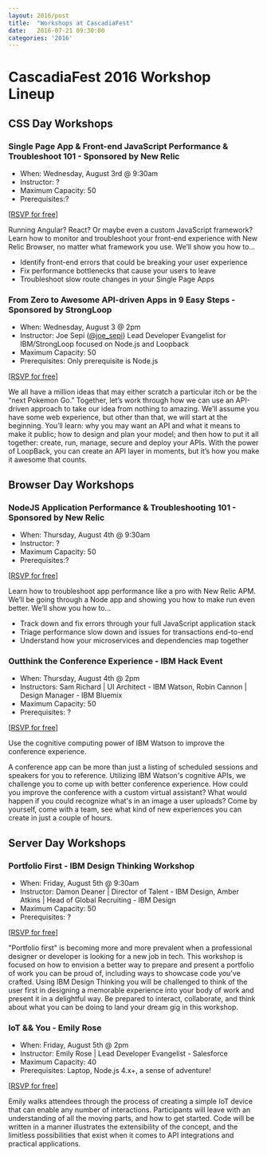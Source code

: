 ```yaml
---
layout: 2016/post
title:  "Workshops at CascadiaFest"
date:   2016-07-21 09:30:00
categories: '2016'
---
```

# CascadiaFest 2016 Workshop Lineup

## CSS Day Workshops

### Single Page App & Front-end JavaScript Performance & Troubleshoot 101 - Sponsored by New Relic

* When: Wednesday, August 3rd @ 9:30am
* Instructor: ?
* Maximum Capacity: 50
* Prerequisites:?

[[RSVP for free]()]

Running Angular? React? Or maybe even a custom JavaScript framework? Learn how to monitor and troubleshoot your front-end experience with New Relic Browser, no matter what framework you use. We’ll show you how to…
* Identify front-end errors that could be breaking your user experience
* Fix performance bottlenecks that cause your users to leave
* Troubleshoot slow route changes in your Single Page Apps

### From Zero to Awesome API-driven Apps in 9 Easy Steps - Sponsored by StrongLoop

* When: Wednesday, August 3 @ 2pm
* Instructor: Joe Sepi ([@joe_sepi](https://twitter.com/joe_sepi)) Lead Developer Evangelist for IBM/StrongLoop focused on Node.js and Loopback
* Maximum Capacity: 50
* Prerequisites: Only prerequisite is Node.js

[[RSVP for free](https://ti.to/event-loop/cascadiafest-2016/with/qj4farpcqxu)]

We all have a million ideas that may either scratch a particular itch or be the “next Pokemon Go.” Together, let’s work through how we can use an API-driven approach to take our idea from nothing to amazing. We’ll assume you have some web experience, but other than that, we will start at the beginning. You’ll learn: why you may want an API and what it means to make it public; how to design and plan your model; and then how to put it all together: create, run, manage, secure and deploy your APIs. With the power of LoopBack, you can create an API layer in moments, but it’s how you make it awesome that counts.

## Browser Day Workshops

### NodeJS Application Performance & Troubleshooting 101 - Sponsored by New Relic

* When: Thursday, August 4th @ 9:30am
* Instructor: ?
* Maximum Capacity: 50
* Prerequisites:?

[[RSVP for free]()]

Learn how to troubleshoot app performance like a pro with New Relic APM. We’ll be going through a Node app and showing you how to make run even better. We’ll show you how to…
* Track down and fix errors through your full JavaScript application stack 
* Triage performance slow down and issues for transactions end-to-end
* Understand how your microservices and dependencies map together


### Outthink the Conference Experience - IBM Hack Event

* When: Thursday, August 4th @ 2pm
* Instructors: Sam Richard | UI Architect - IBM Watson, Robin Cannon | Design Manager - IBM Bluemix
* Maximum Capacity: 50
* Prerequisites: ?

[[RSVP for free](https://ti.to/event-loop/cascadiafest-2016/with/eso5lyaw4x4)]

Use the cognitive computing power of IBM Watson to improve the conference experience.

A conference app can be more than just a listing of scheduled sessions and speakers for you to reference. Utilizing IBM Watson's cognitive APIs, we challenge you to come up with better conference experience. How could you improve the conference with a custom virtual assistant? What would happen if you could recognize what's in an image a user uploads? Come by yourself, come with a team, see what kind of new experiences you can create in just a couple of hours.

## Server Day Workshops

### Portfolio First - IBM Design Thinking Workshop

* When: Friday, August 5th @ 9:30am
* Instructor: Damon Deaner | Director of Talent - IBM Design, Amber Atkins | Head of Global Recruiting - IBM Design
* Maximum Capacity: 50
* Prerequisites: ?

[[RSVP for free](https://ti.to/event-loop/cascadiafest-2016/with/8vfpsi22adm)]

"Portfolio first" is becoming more and more prevalent when a professional designer or developer is looking for a new job in tech. This workshop is focused on how to envision a better way to prepare and present a portfolio of work you can be proud of, including ways to showcase code you've crafted. Using IBM Design Thinking you will be challenged to think of the user first in designing a memorable experience into your body of work and present it in a delightful way. Be prepared to interact, collaborate, and think about what you can be doing to land your dream gig in this workshop.

### IoT && You - Emily Rose

* When: Friday, August 5th @ 2pm
* Instructor: Emily Rose | Lead Developer Evangelist - Salesforce
* Maximum Capacity: 40
* Prerequisites:  Laptop, Node.js 4.x+, a sense of adventure!

[[RSVP for free](https://ti.to/event-loop/cascadiafest-2016/with/o5d-azyoph8)]

Emily walks attendees through the process of creating a simple IoT device that can enable any number of interactions. Participants will leave with an understanding of all the moving parts, and how to get started. Code will be written in a manner illustrates the extensibility of the concept, and the limitless possibilities that exist when it comes to API integrations and practical applications.

